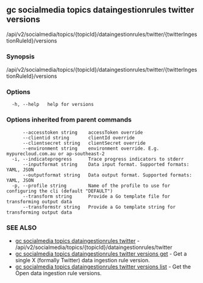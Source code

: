 ## gc socialmedia topics dataingestionrules twitter versions

/api/v2/socialmedia/topics/{topicId}/dataingestionrules/twitter/{twitterIngestionRuleId}/versions

### Synopsis

/api/v2/socialmedia/topics/{topicId}/dataingestionrules/twitter/{twitterIngestionRuleId}/versions

### Options

```
  -h, --help   help for versions
```

### Options inherited from parent commands

```
      --accesstoken string    accessToken override
      --clientid string       clientId override
      --clientsecret string   clientSecret override
      --environment string    environment override. E.g. mypurecloud.com.au or ap-southeast-2
  -i, --indicateprogress      Trace progress indicators to stderr
      --inputformat string    Data input format. Supported formats: YAML, JSON
      --outputformat string   Data output format. Supported formats: YAML, JSON
  -p, --profile string        Name of the profile to use for configuring the cli (default "DEFAULT")
      --transform string      Provide a Go template file for transforming output data
      --transformstr string   Provide a Go template string for transforming output data
```

### SEE ALSO

* [gc socialmedia topics dataingestionrules twitter](gc_socialmedia_topics_dataingestionrules_twitter.html)	 - /api/v2/socialmedia/topics/{topicId}/dataingestionrules/twitter
* [gc socialmedia topics dataingestionrules twitter versions get](gc_socialmedia_topics_dataingestionrules_twitter_versions_get.html)	 - Get a single X (formally Twitter) data ingestion rule version.
* [gc socialmedia topics dataingestionrules twitter versions list](gc_socialmedia_topics_dataingestionrules_twitter_versions_list.html)	 - Get the Open data ingestion rule versions.



